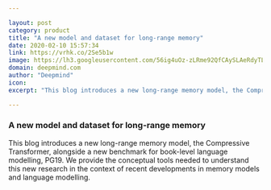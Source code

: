 ```yaml
---

layout: post
category: product
title: "A new model and dataset for long-range memory"
date: 2020-02-10 15:57:34
link: https://vrhk.co/2Se5b1w
image: https://lh3.googleusercontent.com/56ig4uOz-zLRme92QfCAySLAeRdyTLrhTPWtpKx1-qkjcJbRbNxLB4u-GxgC0NkafBA7YLH_--NiwsaFuQjopv7Xu9auhr2fG-kh
domain: deepmind.com
author: "Deepmind"
icon: 
excerpt: "This blog introduces a new long-range memory model, the Compressive Transformer, alongside a new benchmark for book-level language modelling, PG19. We provide the conceptual tools needed to understand this new research in the context of recent developments in memory models and language modelling."

---
```


### A new model and dataset for long-range memory

This blog introduces a new long-range memory model, the Compressive Transformer, alongside a new benchmark for book-level language modelling, PG19. We provide the conceptual tools needed to understand this new research in the context of recent developments in memory models and language modelling.